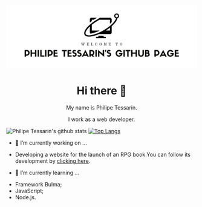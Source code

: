 <p align="center">
  <img src="https://github.com/philipetessarin/philipetessarin/blob/master/github-page-header.png">
</p>

<h1 align="center">Hi there 👋</h1>

<p align="center">My name is Philipe Tessarin.</p>

<p align="center">I work as a web developer.</p>

![Philipe Tessarin's github stats](https://github-readme-stats.vercel.app/api?username=philipetessarin&show_icons=true&theme=merko) [![Top Langs](https://github-readme-stats.vercel.app/api/top-langs/?username=anuraghazra&hide=css,html,javascript,php)](https://github.com/anuraghazra/github-readme-stats)


- 🔭 I’m currently working on ...

* Developing a website for the launch of an RPG book.You can follow its development by [clicking here](https://github.com/ErusKelayShimaru/Owden-Site).

- 🌱 I’m currently learning ...

* Framework Bulma;
* JavaScript;
* Node.js.


<!--
**philipetessarin/philipetessarin** is a ✨ _special_ ✨ repository because its `README.md` (this file) appears on your GitHub profile.

Here are some ideas to get you started:

- 🔭 I’m currently working on ...
- 🌱 I’m currently learning ...
- 👯 I’m looking to collaborate on ...
- 🤔 I’m looking for help with ...
- 💬 Ask me about ...
- 📫 How to reach me: ...
- 😄 Pronouns: ...
- ⚡ Fun fact: ...
-->
